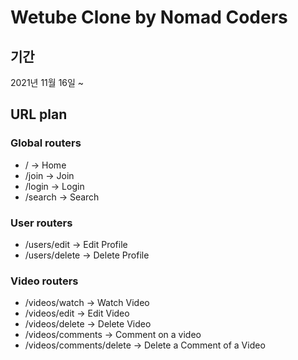 # Wetube Clone by Nomad Coders

## 기간

2021년 11월 16일 ~

## URL plan

### Global routers

- / -> Home
- /join -> Join
- /login -> Login
- /search -> Search

### User routers

- /users/edit -> Edit Profile
- /users/delete -> Delete Profile

### Video routers

- /videos/watch -> Watch Video
- /videos/edit -> Edit Video
- /videos/delete -> Delete Video
- /videos/comments -> Comment on a video
- /videos/comments/delete -> Delete a Comment of a Video
